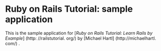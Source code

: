# Ruby on Rails Tutorial: sample application

This is the sample application for
[*Ruby on Rails Tutorial: Learn Rails by Example*] (http: //railstutorial. org/)
by [Michael Hartl] (http://michaelhartl. com/) . 